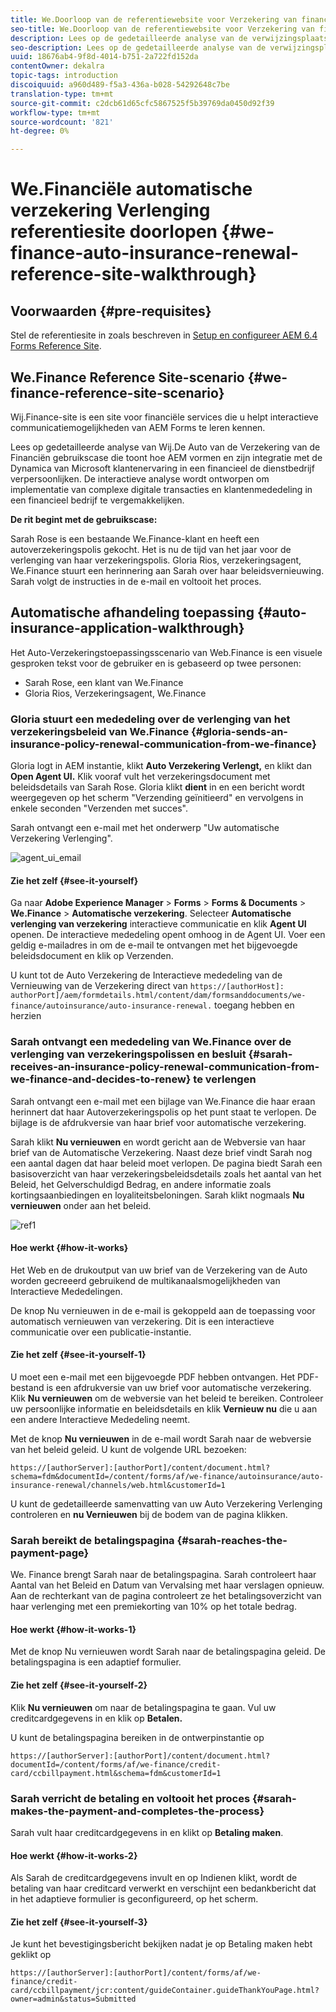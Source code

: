 ```yaml
---
title: We.Doorloop van de referentiewebsite voor Verzekering van financiële automatische vernieuwing
seo-title: We.Doorloop van de referentiewebsite voor Verzekering van financiële automatische vernieuwing
description: Lees op de gedetailleerde analyse van de verwijzingsplaats van Wij.De Auto van de Verzekering van de Financiën gebruikscase die toont hoe AEM vormen en zijn integratie met de Dynamica van Microsoft klantenervaring in een financieel de dienstbedrijf verpersoonlijken.
seo-description: Lees op de gedetailleerde analyse van de verwijzingsplaats van Wij.De Auto van de Verzekering van de Financiën gebruikscase die toont hoe AEM vormen en zijn integratie met de Dynamica van Microsoft klantenervaring in een financieel de dienstbedrijf verpersoonlijken.
uuid: 18676ab4-9f8d-4014-b751-2a722fd152da
contentOwner: dekalra
topic-tags: introduction
discoiquuid: a960d489-f5a3-436a-b028-54292648c7be
translation-type: tm+mt
source-git-commit: c2dcb61d65cfc5867525f5b39769da0450d92f39
workflow-type: tm+mt
source-wordcount: '821'
ht-degree: 0%

---
```



# We.Financiële automatische verzekering Verlenging referentiesite doorlopen {#we-finance-auto-insurance-renewal-reference-site-walkthrough}

## Voorwaarden {#pre-requisites}

Stel de referentiesite in zoals beschreven in [Setup en configureer AEM 6.4 Forms Reference Site](/help/forms/using/setup-reference-sites.md).

## We.Finance Reference Site-scenario {#we-finance-reference-site-scenario}

Wij.Finance-site is een site voor financiële services die u helpt interactieve communicatiemogelijkheden van AEM Forms te leren kennen.

Lees op gedetailleerde analyse van Wij.De Auto van de Verzekering van de Financiën gebruikscase die toont hoe AEM vormen en zijn integratie met de Dynamica van Microsoft klantenervaring in een financieel de dienstbedrijf verpersoonlijken. De interactieve analyse wordt ontworpen om implementatie van complexe digitale transacties en klantenmededeling in een financieel bedrijf te vergemakkelijken.

**De rit begint met de gebruikscase:**

Sarah Rose is een bestaande We.Finance-klant en heeft een autoverzekeringspolis gekocht. Het is nu de tijd van het jaar voor de verlenging van haar verzekeringspolis. Gloria Rios, verzekeringsagent, We.Finance stuurt een herinnering aan Sarah over haar beleidsvernieuwing. Sarah volgt de instructies in de e-mail en voltooit het proces.

## Automatische afhandeling toepassing {#auto-insurance-application-walkthrough}

Het Auto-Verzekeringstoepassingsscenario van Web.Finance is een visuele gesproken tekst voor de gebruiker en is gebaseerd op twee personen:

* Sarah Rose, een klant van We.Finance
* Gloria Rios, Verzekeringsagent, We.Finance

### Gloria stuurt een mededeling over de verlenging van het verzekeringsbeleid van We.Finance {#gloria-sends-an-insurance-policy-renewal-communication-from-we-finance}

Gloria logt in AEM instantie, klikt **Auto Verzekering Verlengt,** en klikt dan **Open Agent UI.** Klik vooraf vult het verzekeringsdocument met beleidsdetails van Sarah Rose. Gloria klikt **dient** in en een bericht wordt weergegeven op het scherm &quot;Verzending geïnitieerd&quot; en vervolgens in enkele seconden &quot;Verzenden met succes&quot;.

Sarah ontvangt een e-mail met het onderwerp &quot;Uw automatische Verzekering Verlenging&quot;.

![agent_ui_email](assets/agent_ui_email.png)

#### Zie het zelf {#see-it-yourself}

Ga naar **Adobe Experience Manager** > **Forms** > **Forms &amp; Documents** > **We.Finance** > **Automatische verzekering**. Selecteer **Automatische verlenging van verzekering** interactieve communicatie en klik **Agent UI** openen. De interactieve mededeling opent omhoog in de Agent UI. Voer een geldig e-mailadres in om de e-mail te ontvangen met het bijgevoegde beleidsdocument en klik op Verzenden.

U kunt tot de Auto Verzekering de Interactieve mededeling van de Vernieuwing van de Verzekering direct van `https://[authorHost]: authorPort]/aem/formdetails.html/content/dam/formsanddocuments/we-finance/autoinsurance/auto-insurance-renewal.` toegang hebben en herzien

### Sarah ontvangt een mededeling van We.Finance over de verlenging van verzekeringspolissen en besluit {#sarah-receives-an-insurance-policy-renewal-communication-from-we-finance-and-decides-to-renew} te verlengen

Sarah ontvangt een e-mail met een bijlage van We.Finance die haar eraan herinnert dat haar Autoverzekeringspolis op het punt staat te verlopen. De bijlage is de afdrukversie van haar brief voor automatische verzekering.

Sarah klikt **Nu vernieuwen** en wordt gericht aan de Webversie van haar brief van de Automatische Verzekering. Naast deze brief vindt Sarah nog een aantal dagen dat haar beleid moet verlopen. De pagina biedt Sarah een basisoverzicht van haar verzekeringsbeleidsdetails zoals het aantal van het Beleid, het Gelverschuldigd Bedrag, en andere informatie zoals kortingsaanbiedingen en loyaliteitsbeloningen. Sarah klikt nogmaals **Nu vernieuwen** onder aan het beleid.

![ref1](assets/ref1.png)

#### Hoe werkt {#how-it-works}

Het Web en de drukoutput van uw brief van de Verzekering van de Auto worden gecreeerd gebruikend de multikanaalsmogelijkheden van Interactieve Mededelingen.

De knop Nu vernieuwen in de e-mail is gekoppeld aan de toepassing voor automatisch vernieuwen van verzekering. Dit is een interactieve communicatie over een publicatie-instantie.

#### Zie het zelf {#see-it-yourself-1}

U moet een e-mail met een bijgevoegde PDF hebben ontvangen. Het PDF-bestand is een afdrukversie van uw brief voor automatische verzekering. Klik **Nu vernieuwen** om de webversie van het beleid te bereiken. Controleer uw persoonlijke informatie en beleidsdetails en klik **Vernieuw nu** die u aan een andere Interactieve Mededeling neemt.

Met de knop **Nu vernieuwen** in de e-mail wordt Sarah naar de webversie van het beleid geleid. U kunt de volgende URL bezoeken:

`https://[authorServer]:[authorPort]/content/document.html?schema=fdm&documentId=/content/forms/af/we-finance/autoinsurance/auto-insurance-renewal/channels/web.html&customerId=1`

U kunt de gedetailleerde samenvatting van uw Auto Verzekering Verlenging controleren en **nu Vernieuwen** bij de bodem van de pagina klikken.

### Sarah bereikt de betalingspagina {#sarah-reaches-the-payment-page}

We. Finance brengt Sarah naar de betalingspagina. Sarah controleert haar Aantal van het Beleid en Datum van Vervalsing met haar verslagen opnieuw. Aan de rechterkant van de pagina controleert ze het betalingsoverzicht van haar verlenging met een premiekorting van 10% op het totale bedrag.

#### Hoe werkt {#how-it-works-1}

Met de knop Nu vernieuwen wordt Sarah naar de betalingspagina geleid. De betalingspagina is een adaptief formulier.

#### Zie het zelf {#see-it-yourself-2}

Klik **Nu vernieuwen** om naar de betalingspagina te gaan. Vul uw creditcardgegevens in en klik op **Betalen.**

U kunt de betalingspagina bereiken in de ontwerpinstantie op

`https://[authorServer]:[authorPort]/content/document.html?documentId=/content/forms/af/we-finance/credit-card/ccbillpayment.html&schema=fdm&customerId=1`

### Sarah verricht de betaling en voltooit het proces {#sarah-makes-the-payment-and-completes-the-process}

Sarah vult haar creditcardgegevens in en klikt op **Betaling maken**.

#### Hoe werkt {#how-it-works-2}

Als Sarah de creditcardgegevens invult en op Indienen klikt, wordt de betaling van haar creditcard verwerkt en verschijnt een bedankbericht dat in het adaptieve formulier is geconfigureerd, op het scherm.

#### Zie het zelf {#see-it-yourself-3}

Je kunt het bevestigingsbericht bekijken nadat je op Betaling maken hebt geklikt op

`https://[authorServer]:[authorPort]/content/forms/af/we-finance/credit-card/ccbillpayment/jcr:content/guideContainer.guideThankYouPage.html?owner=admin&status=Submitted`
